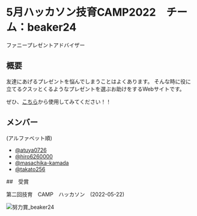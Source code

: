 # 5月ハッカソン技育CAMP2022　チーム：beaker24

ファニープレゼントアドバイザー

## 概要

友達にあげるプレゼントを悩んでしまうことはよくあります。
そんな時に役に立てるクスッとくるようなプレゼントを選ぶお助けをするWebサイトです。

ぜひ、[こちら](https://share.streamlit.io/hiro6260000/beaker24/main/app.py)から使用してみてください！！

## メンバー

(アルファベット順)

- [@atuya0726](https://github.com/atuya0726)
- [@hiro6260000](https://github.com/hiro6260000)
- [@masachika-kamada](https://github.com/masachika-kamada)
- [@takato256](https://github.com/takato256)

##　受賞

第二回技育　CAMP　ハッカソン　(2022-05-22)

![努力賞_beaker24](https://user-images.githubusercontent.com/86338341/169694419-874ed16a-3ee6-4d84-8c95-5411c67803ad.png)
